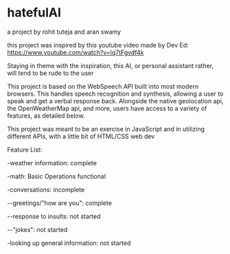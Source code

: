 # hatefulAI
a project by rohit tuteja and aran swamy

this project was inspired by this youtube video made by Dev Ed:
https://www.youtube.com/watch?v=lq7tFgvdf4k

Staying in theme with the inspiration, this AI, or personal assistant rather, will tend to be rude to the user

This project is based on the WebSpeech API built into most modern browsers. 
This handles speech recognition and synthesis, allowing a user to speak and get a verbal response back.
Alongside the native geolocation api, the OpenWeatherMap api, and more, users have access to a variety of features, as detailed below.


This project was meant to be an exercise in JavaScript and in utilizing different APIs, with a little bit of HTML/CSS web dev
 

Feature List:

-weather information: complete

-math: Basic Operations functional

-conversations: incomplete

--greetings/"how are you": complete

--response to insults: not started

--"jokes": not started

-looking up general information: not started


